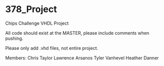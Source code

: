 # 378_Project
Chips Challenge VHDL Project

All code should exist at the MASTER, please include comments when pushing.

Please only add .vhd files, not entire project.

Members:
Chris Taylor
Lawrence Arsanos
Tyler Vanhevel
Heather Danner
